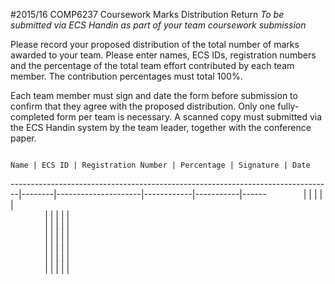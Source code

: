 #2015/16 COMP6237 Coursework Marks Distribution Return
*To be submitted via ECS Handin as part of your team coursework submission*

Please record your proposed distribution of the total number of marks awarded to your team. Please enter names, ECS IDs, registration numbers and the percentage of the total team effort contributed by each team member. The contribution percentages must total 100%.

Each team member must sign and date the form before submission to confirm that they agree with the proposed distribution. Only one fully-completed form per team is necessary. A scanned copy must submitted via the ECS Handin system by the team leader, together with the conference paper.

                                                                           Name | ECS ID | Registration Number | Percentage | Signature | Date
--------------------------------------------------------------------------------|--------|---------------------|------------|-----------|------
 &nbsp;&nbsp;&nbsp;&nbsp;&nbsp;&nbsp;&nbsp;&nbsp;&nbsp;&nbsp;&nbsp;&nbsp;&nbsp; |        |                     |            |           |      
 &nbsp;&nbsp;&nbsp;&nbsp;&nbsp;&nbsp;&nbsp;&nbsp;&nbsp;&nbsp;&nbsp;&nbsp;&nbsp; |        |                     |            |           |      
 &nbsp;&nbsp;&nbsp;&nbsp;&nbsp;&nbsp;&nbsp;&nbsp;&nbsp;&nbsp;&nbsp;&nbsp;&nbsp; |        |                     |            |           |      
 &nbsp;&nbsp;&nbsp;&nbsp;&nbsp;&nbsp;&nbsp;&nbsp;&nbsp;&nbsp;&nbsp;&nbsp;&nbsp; |        |                     |            |           |      
 &nbsp;&nbsp;&nbsp;&nbsp;&nbsp;&nbsp;&nbsp;&nbsp;&nbsp;&nbsp;&nbsp;&nbsp;&nbsp; |        |                     |            |           |      
 &nbsp;&nbsp;&nbsp;&nbsp;&nbsp;&nbsp;&nbsp;&nbsp;&nbsp;&nbsp;&nbsp;&nbsp;&nbsp; |        |                     |            |           |      
 &nbsp;&nbsp;&nbsp;&nbsp;&nbsp;&nbsp;&nbsp;&nbsp;&nbsp;&nbsp;&nbsp;&nbsp;&nbsp; |        |                     |            |           |      

